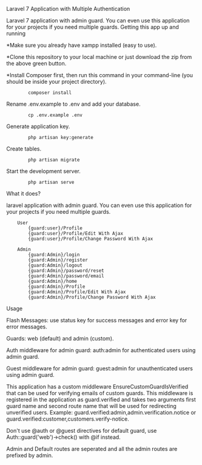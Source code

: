 Laravel 7 Application with Multiple Authentication

Laravel 7 application with admin guard. You can even use this application for your projects if you need multiple guards. Getting this app up and running

  *Make sure you already have xampp installed (easy to use).

 *Clone this repository to your local machine or just download the zip from the above green button.

 *Install Composer first, then run this command in your command-line (you should be inside your project directory).

            composer install

Rename .env.example to .env and add your database.

            cp .env.example .env

Generate application key.

            php artisan key:generate

Create tables.

            php artisan migrate

Start the development server.

            php artisan serve

What it does?

laravel application with admin guard. You can even use this application for your projects if you need multiple guards.

        User    
            {guard:user}/Profile
            {guard:user}/Profile/Edit With Ajax
            {guard:user}/Profile/Change Password With Ajax
            
        Admin
            {guard:Admin}/login
            {guard:Admin}/register
            {guard:Admin}/logout
            {guard:Admin}/password/reset
            {guard:Admin}/password/email
            {guard:Admin}/home
            {guard:Admin}/Profile
            {guard:Admin}/Profile/Edit With Ajax
            {guard:Admin}/Profile/Change Password With Ajax

Usage

Flash Messages: use status key for success messages and error key for error messages.

Guards: web (default) and admin (custom).

Auth middleware for admin guard: auth:admin for authenticated users using admin guard.

Guest middleware for admin guard: guest:admin for unauthenticated users using admin guard.

This application has a custom middleware EnsureCustomGuardIsVerified that can be used for verifying emails of custom guards. This middleware is registered in the application as guard.verified and takes two arguments first guard name and second route name that will be used for redirecting unverified users. Example: guard.verified:admin,admin.verification.notice or guard.verified:customer,customers.verify-notice.

Don't use @auth or @guest directives for default guard, use Auth::guard('web')->check() with @if instead.

Admin and Default routes are seperated and all the admin routes are prefixed by admin.
